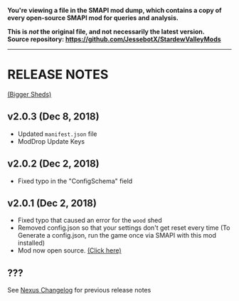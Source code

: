**You're viewing a file in the SMAPI mod dump, which contains a copy of every open-source SMAPI mod
for queries and analysis.**

**This is _not_ the original file, and not necessarily the latest version.**  
**Source repository: https://github.com/JessebotX/StardewValleyMods**

----

# RELEASE NOTES
[(Bigger Sheds)](https://www.nexusmods.com/stardewvalley/mods/2816/)

## v2.0.3 (Dec 8, 2018)
- Updated ```manifest.json``` file
- ModDrop Update Keys

## v2.0.2 (Dec 2, 2018)
- Fixed typo in the "ConfigSchema" field

## v2.0.1 (Dec 2, 2018)
- Fixed typo that caused an error for the ```wood``` shed
- Removed config.json so that your settings don't get reset every time (To Generate a config.json, run the game once via SMAPI with this mod installed)
- Mod now open source. [(Click here)](https://github.com/JessebotX/StardewMods/tree/master/ContentPatcherMods/BiggerSheds)

## ???
See [Nexus Changelog](https://www.nexusmods.com/stardewvalley/mods/2816?tab=description) for previous release notes